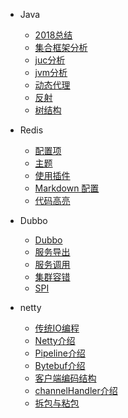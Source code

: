 <!-- _navbar.md -->

* Java
  * [2018总结](java/2018.md)
  * [集合框架分析](java/collection.md)
  * [juc分析](java/juc.md)
  * [jvm分析](java/jvm.md)
  * [动态代理](java/proxy.md)
  * [反射](java/reflect.md)
  * [树结构](java/tree.md)

* Redis
  * [配置项](redis/configuration.md)
  * [主题](redis/themes.md)
  * [使用插件](redis/plugins.md)
  * [Markdown 配置](redis/markdown.md)
  * [代码高亮](redis/language-highlight.md)
  
* Dubbo
  * [Dubbo](dubbo/dubbo.md)
  * [服务导出](dubbo/service.md)
  * [服务调用](dubbo/invoke.md)
  * [集群容错](dubbo/cluster.md)
  * [SPI](dubbo/spi.md)
  
* netty
  * [传统IO编程](netty/io.md)
  * [Netty介绍](netty/netty.md)
  * [Pipeline介绍](netty/pipeline.md)
  * [Bytebuf介绍](netty/bytebuf.md)
  * [客户端编码结构](netty/client.md)
  * [channelHandler介绍](netty/channelHandler.md)
  * [拆包与粘包](netty/chai.md)